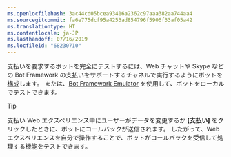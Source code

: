 ```yaml
---
ms.openlocfilehash: 3ac44cd05bcea93416a2362c97aaa382aa744aa4
ms.sourcegitcommit: fa6e775dcf95a4253ad854796f5906f33af05a42
ms.translationtype: HT
ms.contentlocale: ja-JP
ms.lasthandoff: 07/16/2019
ms.locfileid: "68230710"
---
```

支払いを要求するボットを完全にテストするには、Web チャットや Skype などの Bot Framework の支払いをサポートするチャネルで実行するようにボットを[構成](~/bot-service-manage-channels.md)します。 または、[Bot Framework Emulator](~/bot-service-debug-emulator.md) を使用して、ボットをローカルでテストできます。

> [!TIP]
> 支払い Web エクスペリエンス中にユーザーがデータを変更するか **[支払い]** をクリックしたときに、ボットにコールバックが送信されます。 したがって、Web エクスペリエンスを自分で操作することで、ボットがコールバックを受信して処理する機能をテストできます。

